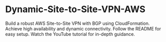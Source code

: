 # Dynamic-Site-to-Site-VPN-AWS
Build a robust AWS Site-to-Site VPN with BGP using CloudFormation. Achieve high availability and dynamic connectivity. Follow the README for easy setup. Watch the YouTube tutorial for in-depth guidance.
